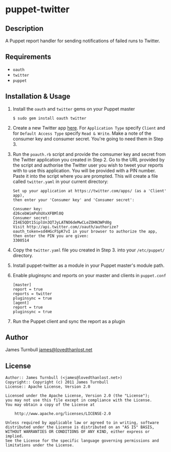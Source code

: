puppet-twitter
==============

Description
-----------

A Puppet report handler for sending notifications of failed runs to
Twitter.

Requirements
------------

* `oauth`
* `twitter`
* `puppet`

Installation & Usage
--------------------

1.  Install the `oauth` and `twitter` gems on your Puppet master

        $ sudo gem install oauth twitter

2.  Create a new Twitter app [here](http://twitter.com/apps/new). For
    `Application Type` specify `Client` and for `Default Access Type`
    specify `Read & Write`.  Make a note of the consumer key and consumer secret. You're going to need
    them in Step 3.

3.  Run the `poauth.rb` script and provide the comsumer key and secret
    from the Twitter application you created in Step 2.  Go to the URL
    provided by the script and authorise the Twitter user you wish to
    tweet your reports with to use this application.  You will be
    provided with a PIN number.  Paste it into the script where you are
    prompted.  This will create a file called `twitter.yaml` in your
    current directory:

        Set up your application at https://twitter.com/apps/ (as a 'Client' app),
        then enter your 'Consumer key' and 'Consumer secret':

        Consumer key:
        d26cebWimPohUXxXFBMl0Q
        Consumer secret:
        ZI4E5QDt15iplUn3QTJyLATNO6deMwCLeZOHN3WPd0g
        Visit http://api.twitter.com//oauth/authorize?oauth_token=sd4HGcFSpK7vI in your browser to authorize the app,
        then enter the PIN you are given:
        3300514

4.  Copy the `twitter.yaml` file you created in Step 3. into your `/etc/puppet/` directory.

5.  Install puppet-twitter as a module in your Puppet master's module
    path.

6.  Enable pluginsync and reports on your master and clients in `puppet.conf`

        [master]
        report = true
        reports = twitter
        pluginsync = true
        [agent]
        report = true
        pluginsync = true

7.  Run the Puppet client and sync the report as a plugin

Author
------

James Turnbull <james@lovedthanlost.net>

License
-------

    Author:: James Turnbull (<james@lovedthanlost.net>)
    Copyright:: Copyright (c) 2011 James Turnbull
    License:: Apache License, Version 2.0

    Licensed under the Apache License, Version 2.0 (the "License");
    you may not use this file except in compliance with the License.
    You may obtain a copy of the License at

        http://www.apache.org/licenses/LICENSE-2.0

    Unless required by applicable law or agreed to in writing, software
    distributed under the License is distributed on an "AS IS" BASIS,
    WITHOUT WARRANTIES OR CONDITIONS OF ANY KIND, either express or implied.
    See the License for the specific language governing permissions and
    limitations under the License.

